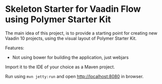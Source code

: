 # Skeleton Starter for Vaadin Flow using Polymer Starter Kit

The main idea of this project, is to provide a starting point for creating new Vaadin 10 projects, using the visual layout of Polymer Starter Kit.

Features:

* Not using bower for building the application, just webjars

Import it to the IDE of your choice as a Maven project.

Run using `mvn jetty:run` and open [http://localhost:8080](http://localhost:8080) in browser.
